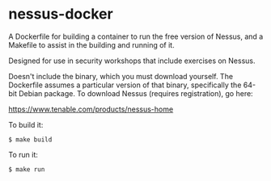 # nessus-docker

A Dockerfile for building a container to run the free version of Nessus, and
a Makefile to assist in the building and running of it.

Designed for use in security workshops that include exercises on Nessus.

Doesn't include the binary, which you must download yourself. The Dockerfile
assumes a particular version of that binary, specifically the 64-bit Debian
package. To download Nessus (requires registration), go here:

https://www.tenable.com/products/nessus-home

To build it:

```
$ make build
```

To run it:

```
$ make run
```
